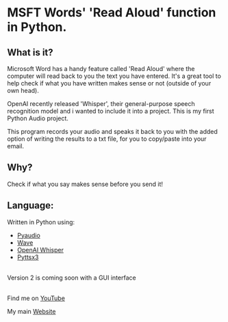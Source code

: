 # MSFT Words' 'Read Aloud' function in Python.

## What is it?
Microsoft Word has a handy feature called 'Read Aloud' where the computer will read back to you the text you have entered.
It's a great tool to help check if what you have written makes sense or not (outside of your own head). 

OpenAI recently released 'Whisper', their general-purpose speech recognition model and i wanted to include it into a project. This is my first Python Audio project.

This program records your audio and speaks it back to you with the added option of writing the results to a txt file, for you to copy/paste into your email.

## Why?
Check if what you say makes sense before you send it!

## Language:
Written in Python using:</br>
- [Pyaudio](https://pypi.org/project/PyAudio/)
- [Wave](https://docs.python.org/3/library/wave.html)
- [OpenAI Whisper](https://github.com/openai/whisper)
- [Pyttsx3](https://pypi.org/project/pyttsx3/)

</br>
Version 2 is coming soon with a GUI interface
</br>
</br>

Find me on [YouTube](https://www.youtube.com/channel/UCQVdl4zwcLXKbz4PTflmdkA/videos)

My main [Website](https://www.zoedekraker.com/)

